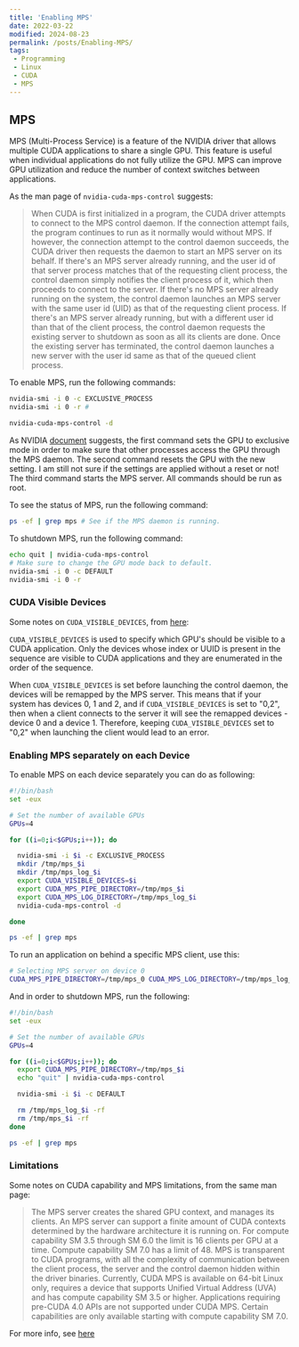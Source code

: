 ```yaml
---
title: 'Enabling MPS'
date: 2022-03-22
modified: 2024-08-23
permalink: /posts/Enabling-MPS/
tags:
 - Programming
 - Linux
 - CUDA
 - MPS
---
```

## MPS

MPS (Multi-Process Service) is a feature of the NVIDIA driver that allows multiple CUDA applications to share a single GPU. This feature is useful when individual applications do not fully utilize the GPU. MPS can improve GPU utilization and reduce the number of context switches between applications.

As the man page of `nvidia-cuda-mps-control` suggests:

> When CUDA is first initialized in a program, the CUDA driver attempts to connect to the MPS control daemon. If the connection attempt fails, the program continues to run as it normally would without MPS. If however, the connection attempt to the control daemon succeeds, the CUDA driver then requests the daemon to start an MPS server on its behalf. If there's an MPS server already running, and the user id of that server process matches that of the requesting client process, the control daemon simply notifies the client process of it, which then proceeds to connect to the server. If there's no MPS server already running on the system, the control daemon launches an MPS server with the same user id (UID) as that of the requesting client process. If there's an MPS server already running, but with a different user id than that of the client process, the control daemon requests the existing server to shutdown as soon as all its clients are done. Once the existing server has terminated, the control daemon launches a new server with the user id same as that of the queued client process.

To enable MPS, run the following commands:

```bash
nvidia-smi -i 0 -c EXCLUSIVE_PROCESS
nvidia-smi -i 0 -r # 

nvidia-cuda-mps-control -d
```

As NVIDIA [document](https://docs.nvidia.com/deploy/mps/index.html) suggests, the first command sets the GPU to exclusive mode in order to make sure that other processes access the GPU through the MPS daemon. The second command resets the GPU with the new setting. I am still not sure if the settings are applied without a reset or not! The third command starts the MPS server. All commands should be run as root.

To see the status of MPS, run the following command:

```bash
ps -ef | grep mps # See if the MPS daemon is running.
```

To shutdown MPS, run the following command:

```bash
echo quit | nvidia-cuda-mps-control
# Make sure to change the GPU mode back to default.
nvidia-smi -i 0 -c DEFAULT
nvidia-smi -i 0 -r
```

### CUDA Visible Devices

Some notes on `CUDA_VISIBLE_DEVICES`, from [here](https://docs.nvidia.com/deploy/mps/index.html):

`CUDA_VISIBLE_DEVICES` is used to specify which GPU's should be visible to a CUDA application. Only the devices whose index or UUID is present in the sequence are visible to CUDA applications and they are enumerated in the order of the sequence.

When `CUDA_VISIBLE_DEVICES` is set before launching the control daemon, the devices will be remapped by the MPS server. This means that if your system has devices 0, 1 and 2, and if `CUDA_VISIBLE_DEVICES` is set to "0,2", then when a client connects to the server it will see the remapped devices - device 0 and a device 1. Therefore, keeping `CUDA_VISIBLE_DEVICES` set to "0,2" when launching the client would lead to an error.

### Enabling MPS separately on each Device

To enable MPS on each device separately you can do as following:

```bash
#!/bin/bash
set -eux

# Set the number of available GPUs
GPUs=4

for ((i=0;i<$GPUs;i++)); do

  nvidia-smi -i $i -c EXCLUSIVE_PROCESS
  mkdir /tmp/mps_$i
  mkdir /tmp/mps_log_$i
  export CUDA_VISIBLE_DEVICES=$i
  export CUDA_MPS_PIPE_DIRECTORY=/tmp/mps_$i
  export CUDA_MPS_LOG_DIRECTORY=/tmp/mps_log_$i
  nvidia-cuda-mps-control -d

done

ps -ef | grep mps
```

To run an application on behind a specific MPS client, use this:

```bash
# Selecting MPS server on device 0 
CUDA_MPS_PIPE_DIRECTORY=/tmp/mps_0 CUDA_MPS_LOG_DIRECTORY=/tmp/mps_log_0 my_awesome_app
```

And in order to shutdown MPS, run the following:

```bash
#!/bin/bash
set -eux

# Set the number of available GPUs
GPUs=4

for ((i=0;i<$GPUs;i++)); do
  export CUDA_MPS_PIPE_DIRECTORY=/tmp/mps_$i
  echo "quit" | nvidia-cuda-mps-control

  nvidia-smi -i $i -c DEFAULT

  rm /tmp/mps_log_$i -rf
  rm /tmp/mps_$i -rf
done

ps -ef | grep mps
```

### Limitations

Some notes on CUDA capability and MPS limitations, from the same man page:

> The MPS server creates the shared GPU context, and manages its clients. An MPS server can support a finite amount of CUDA contexts determined by the hardware architecture it is running on. For compute capability SM 3.5 through SM 6.0 the limit is 16 clients per GPU at a time. Compute capability SM 7.0 has a limit of 48. MPS is transparent to CUDA programs, with all the complexity of communication between the client process, the server and the control daemon hidden within the driver binaries.
> Currently, CUDA MPS is available on 64-bit Linux only, requires a device that supports Unified Virtual Address (UVA) and has compute capability SM 3.5 or higher. Applications requiring pre-CUDA 4.0 APIs are not supported under CUDA MPS. Certain capabilities are only available starting with compute capability SM 7.0.

For more info, see [here](https://docs.nvidia.com/deploy/mps/)
